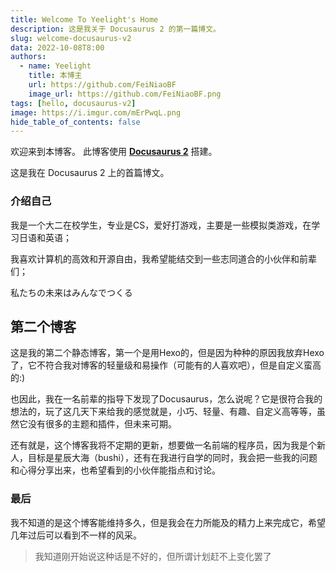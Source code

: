 ```yaml
---
title: Welcome To Yeelight's Home
description: 这是我关于 Docusaurus 2 的第一篇博文。
slug: welcome-docusaurus-v2
data: 2022-10-08T8:00
authors:
  - name: Yeelight
    title: 本博主
    url: https://github.com/FeiNiaoBF
    image_url: https://github.com/FeiNiaoBF.png
tags: [hello, docusaurus-v2]
image: https://i.imgur.com/mErPwqL.png
hide_table_of_contents: false
---
```


欢迎来到本博客。 此博客使用 [**Docusaurus 2**](https://docusaurus.io/) 搭建。

<!--truncate-->

这是我在 Docusaurus 2 上的首篇博文。

### 介绍自己

我是一个大二在校学生，专业是CS，爱好打游戏，主要是一些模拟类游戏，在学习日语和英语；

我喜欢计算机的高效和开源自由，我希望能结交到一些志同道合的小伙伴和前辈们；

私たちの未来はみんなでつくる

## 第二个博客

这是我的第二个静态博客，第一个是用Hexo的，但是因为种种的原因我放弃Hexo了，它不符合我对博客的轻量级和易操作（可能有的人喜欢吧），但是自定义蛮高的:)

也因此，我在一名前辈的指导下发现了Docusaurus，怎么说呢？它是很符合我的想法的，玩了这几天下来给我的感觉就是，小巧、轻量、有趣、自定义高等等，虽然它没有很多的主题和插件，但未来可期。

还有就是，这个博客我将不定期的更新，想要做一名前端的程序员，因为我是个新人，目标是星辰大海（bushi），还有在我进行自学的同时，我会把一些我的问题和心得分享出来，也希望看到的小伙伴能指点和讨论。

### 最后

我不知道的是这个博客能维持多久，但是我会在力所能及的精力上来完成它，希望几年过后可以看到不一样的风采。
 > 我知道刚开始说这种话是不好的，但所谓计划赶不上变化罢了
